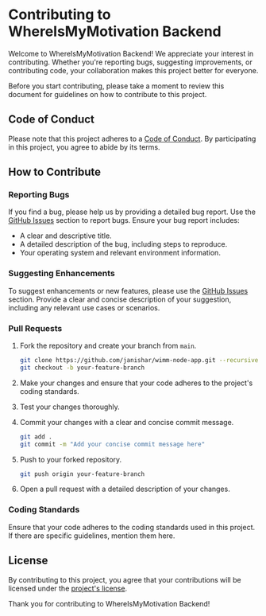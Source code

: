 # Contributing to WhereIsMyMotivation Backend

Welcome to WhereIsMyMotivation Backend! We appreciate your interest in contributing. Whether you're reporting bugs, suggesting improvements, or contributing code, your collaboration makes this project better for everyone.

Before you start contributing, please take a moment to review this document for guidelines on how to contribute to this project.

## Code of Conduct

Please note that this project adheres to a [Code of Conduct](CODE_OF_CONDUCT.md). By participating in this project, you agree to abide by its terms.

## How to Contribute

### Reporting Bugs

If you find a bug, please help us by providing a detailed bug report. Use the [GitHub Issues](https://github.com/janishar/wimm-node-app/issues) section to report bugs. Ensure your bug report includes:

- A clear and descriptive title.
- A detailed description of the bug, including steps to reproduce.
- Your operating system and relevant environment information.

### Suggesting Enhancements

To suggest enhancements or new features, please use the [GitHub Issues](https://github.com/janishar/wimm-node-app/issues) section. Provide a clear and concise description of your suggestion, including any relevant use cases or scenarios.

### Pull Requests

1. Fork the repository and create your branch from `main`.

    ```bash
    git clone https://github.com/janishar/wimm-node-app.git --recursive
    git checkout -b your-feature-branch
    ```

2. Make your changes and ensure that your code adheres to the project's coding standards.

3. Test your changes thoroughly.

4. Commit your changes with a clear and concise commit message.

    ```bash
    git add .
    git commit -m "Add your concise commit message here"
    ```

5. Push to your forked repository.

    ```bash
    git push origin your-feature-branch
    ```

6. Open a pull request with a detailed description of your changes.

### Coding Standards

Ensure that your code adheres to the coding standards used in this project. If there are specific guidelines, mention them here.

## License

By contributing to this project, you agree that your contributions will be licensed under the [project's license](LICENSE.md).

Thank you for contributing to WhereIsMyMotivation Backend!
